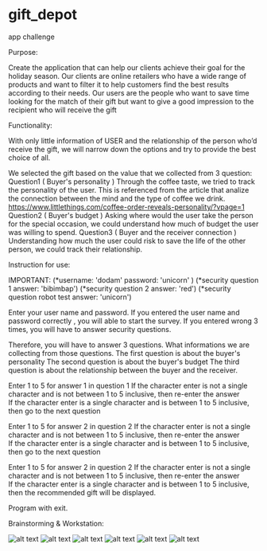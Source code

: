 # gift_depot
app challenge

Purpose: 

Create the application that can help our clients achieve their goal for the holiday season.
Our clients are online retailers who have a wide range of products and want to filter it to help customers find the best results according to their needs.
Our users are the people who want to save time looking for the match of their gift but want to give a good impression to the recipient who will receive the gift

Functionality:

With only little information of USER and the relationship of the person who’d receive the gift, we will narrow down the options and try to provide the best choice of all.

We selected the gift based on the value that we collected from 3 question:
Question1 ( Buyer's personality )
Through the coffee taste, we tried to track the personality of the user.
This is referenced from the article that analize the connection between the mind and the type of coffee we drink.
https://www.littlethings.com/coffee-order-reveals-personality/?vpage=1
Question2 ( Buyer's budget )
Asking where would the user take the person for the special occasion, we could understand how much of budget the user was willing to spend.
Question3 ( Buyer and the receiver connection )
Understanding how much the user could risk to save the life of the other person, we could track their relationship.


Instruction for use:

IMPORTANT:
(*username: 'dodam' password: 'unicorn' )
(*security question 1 answer: 'bibimbap')
(*security question 2 answer: 'red')
(*security question robot test answer: 'unicorn')

Enter your user name and password.
If you entered the user name and password correctly , you will able to start the survey.
If you entered wrong 3 times, you will have to answer security questions.

Therefore, you will have to answer 3 questions.
What informations we are collecting from those questions.
The first question is about the buyer's personality
The second question is about the buyer's budget
The third question is about the relationship between the buyer and the receiver.

Enter 1 to 5 for answer 1 in question 1
If the character enter is not a single character and is not between 1 to 5 inclusive, then re-enter the answer  
If the character enter is a single character and is between 1 to 5 inclusive, then go to the next question  

Enter 1 to 5 for answer 2 in question 2
If the character enter is not a single character and is not between 1 to 5 inclusive, then re-enter the answer  
If the character enter is a single character and is between 1 to 5 inclusive, then go to the next question 

Enter 1 to 5 for answer 2 in question 2
If the character enter is not a single character and is not between 1 to 5 inclusive, then re-enter the answer  
If the character enter is a single character and is between 1 to 5 inclusive, then the recommended gift will be displayed.

Program with exit.


Brainstorming & Workstation:

![alt text](https://github.com/lapeconera/gift_depot/blob/master/20190306_164816.jpg "brainstorming1")
![alt text](https://github.com/lapeconera/gift_depot/blob/master/20190306_164823.jpg "brainstorming2")
![alt text](https://github.com/lapeconera/gift_depot/blob/master/20190306_164831.jpg "brainstorming3")
![alt text](https://github.com/lapeconera/gift_depot/blob/master/20190306_164842.jpg "brainstorming4")
![alt text](https://github.com/lapeconera/gift_depot/blob/master/20190306_164913.jpg "brainstorming5")
![alt text](https://github.com/lapeconera/gift_depot/blob/master/20190306_165000.jpg "brainstorming6")





